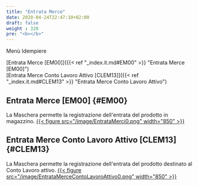 ```yaml
---
title: "Entrata Merce"
date: 2020-04-24T22:47:10+02:00
draft: false
weight : 320
pre: "<b></b>"
---
```


Menù Idempiere

[Entrata Merce [EM00]]({{< ref "_index.it.md#EM00" >}} "Entrata Merce [EM00]") <br>
[Entrata Merce Conto Lavoro Attivo [CLEM13]]({{< ref "_index.it.md#CLEM13" >}} "Entrata Merce Conto Lavoro Attivo") <br>

## Entrata Merce [EM00] {#EM00}
La Maschera permette la registrazione dell'entrata del prodotto in magazzino. 
[{{< figure src="/image/EntrataMerci0.png"  width="850"  >}}](/image/EntrataMerci0.png)
## Entrata Merce Conto Lavoro Attivo [CLEM13] {#CLEM13}
La Maschera permette la registrazione dell'entrata del prodotto destinato al Conto Lavoro attivo.
[{{< figure src="/image/EntrataMerceContoLavoroAttivo0.png"  width="850"  >}}](/image/EntrataMerceContoLavoroAttivo0.png)








